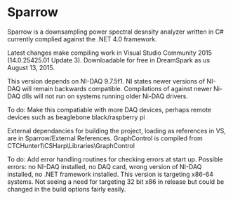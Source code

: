 ﻿# Sparrow

Sparrow is a downsampling power spectral desnsity analyzer written in C# currently complied against the .NET 4.0 framework. 

Latest changes make compiling work in Visual Studio Community 2015 (14.0.25425.01 Update 3). Downloadable for free in DreamSpark as us August 13, 2015. 

This version depends on NI-DAQ 9.7.5f1. NI states newer versions of NI-DAQ will remain backwards compatible. Compilations of against newer Ni-DAQ dlls will not run on systems running older Ni-DAQ drivers.   

To do: Make this compatiable with more DAQ devices, perhaps remote devices such as beaglebone black/raspberry pi

External dependancies for building the project, loading as references in VS, are in Sparrow/External References. GraphControl is compiled from CTCHunter1\CSHarp\Libraries\GraphControl

To do: Add error handling routines for checking errors at start up. Possible errors: no NI-DAQ installed, no DAQ card, wrong version of NI-DAQ installed, no .NET framework installed. This version is targeting x86-64 systems. Not seeing a need for targeting 32 bit x86 in release but could be changed in the build options fairly easily. 